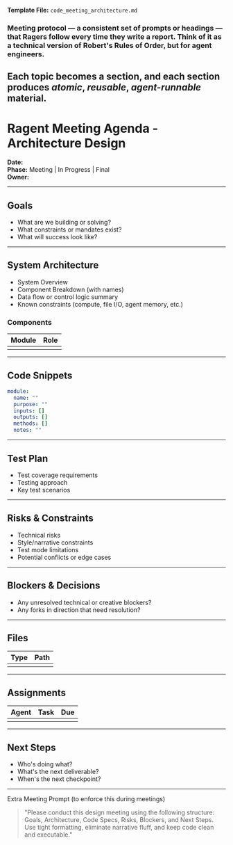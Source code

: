 **Template File:** `code_meeting_architecture.md`

### Meeting protocol — a consistent set of prompts or headings — that Ragers follow every time they write a report. Think of it as a technical version of Robert's Rules of Order, but for agent engineers.
Each topic becomes a section, and each section produces *atomic*, *reusable*, *agent-runnable* material.
---

# Ragent Meeting Agenda - Architecture Design
**Date:**  
**Phase:** Meeting | In Progress | Final  
**Owner:** 

---

## Goals
- What are we building or solving?
- What constraints or mandates exist?
- What will success look like?

---

## System Architecture
- System Overview
- Component Breakdown (with names)
- Data flow or control logic summary
- Known constraints (compute, file I/O, agent memory, etc.)

### Components
| Module | Role |
|--------|------|
|        |      |

---

## Code Snippets
```yaml
module:
  name: ""
  purpose: ""
  inputs: []
  outputs: []
  methods: []
  notes: ""
```

---

## Test Plan
- Test coverage requirements
- Testing approach
- Key test scenarios

---

## Risks & Constraints
- Technical risks
- Style/narrative constraints
- Test mode limitations
- Potential conflicts or edge cases

---

## Blockers & Decisions
- Any unresolved technical or creative blockers?
- Any forks in direction that need resolution?

---

## Files
| Type | Path |
|------|------|
|      |      |

---

## Assignments
| Agent | Task | Due |
|-------|------|-----|
|       |      |     |

---

## Next Steps
- Who's doing what?
- What's the next deliverable?
- When's the next checkpoint?

---

Extra Meeting Prompt (to enforce this during meetings)
> "Please conduct this design meeting using the following structure: Goals, Architecture, Code Specs, Risks, Blockers, and Next Steps. Use tight formatting, eliminate narrative fluff, and keep code clean and executable."